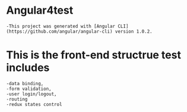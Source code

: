 # Angular4test

    -This project was generated with [Angular CLI](https://github.com/angular/angular-cli) version 1.0.2.

# This is the front-end structrue test includes

    -data binding,
    -form validation,
    -user login/logout,
    -routing
    -redux states control